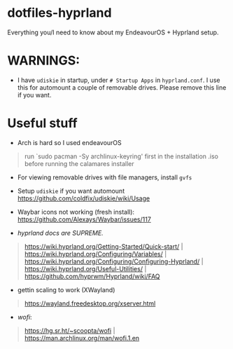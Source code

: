 # dotfiles-hyprland
Everything you/I need to know about my EndeavourOS + Hyprland setup.

# WARNINGS: 
- I have `udiskie` in startup, under `# Startup Apps` in `hyprland.conf`. I use this for automount a couple of removable drives. Please remove this line if you want.

# Useful stuff

- Arch is hard so I used endeavourOS
> run `sudo pacman -Sy archlinux-keyring' first in the installation .iso before running the calamares installer

- For viewing removable drives with file managers, install `gvfs`
- Setup `udiskie` if you want automount https://github.com/coldfix/udiskie/wiki/Usage
- Waybar icons not working (fresh install): https://github.com/Alexays/Waybar/issues/117

- *hyprland docs are SUPREME.*
> https://wiki.hyprland.org/Getting-Started/Quick-start/ | 
> https://wiki.hyprland.org/Configuring/Variables/ | 
> https://wiki.hyprland.org/Configuring/Configuring-Hyprland/ | 
> https://wiki.hyprland.org/Useful-Utilities/ | 
> https://github.com/hyprwm/Hyprland/wiki/FAQ

- gettin scaling to work (XWayland)
> https://wayland.freedesktop.org/xserver.html

- *wofi*:
> https://hg.sr.ht/~scoopta/wofi | https://man.archlinux.org/man/wofi.1.en
